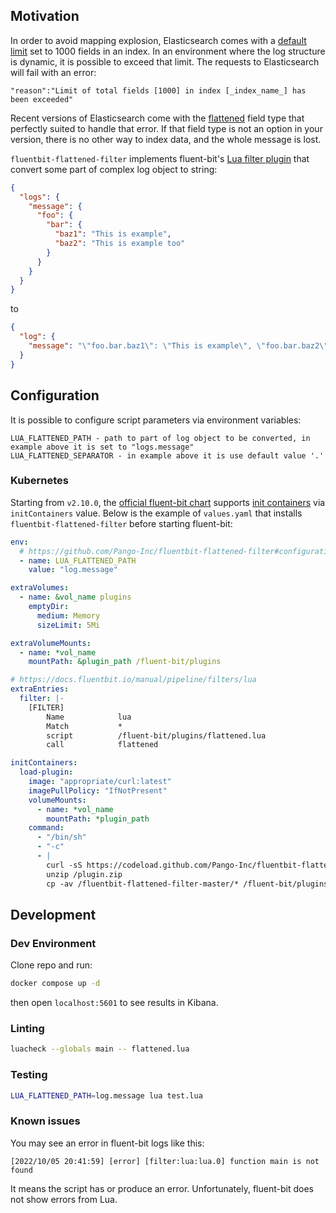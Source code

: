 ## Motivation

In order to avoid mapping explosion, Elasticsearch comes with a [default limit](https://www.elastic.co/guide/en/elasticsearch/reference/master/mapping-settings-limit.html#mapping-settings-limit) 
set to 1000 fields in an index. In an environment where the log structure is dynamic, it is possible to exceed that limit. The requests to Elasticsearch will fail with an error:
```
"reason":"Limit of total fields [1000] in index [_index_name_] has been exceeded"
```
Recent versions of Elasticsearch come with the [flattened](https://www.elastic.co/guide/en/elasticsearch/reference/current/flattened.html#flattened) field type that perfectly suited to handle that error.
If that field type is not an option in your version, there is no other way to index data, and the whole message is lost.



`fluentbit-flattened-filter` implements fluent-bit's [Lua filter plugin](https://docs.fluentbit.io/manual/pipeline/filters/lua)
that convert some part of complex log object to string:
```json
{
  "logs": {
    "message": {
      "foo": {
        "bar": {
          "baz1": "This is example",
          "baz2": "This is example too"
        }
      }
    }
  }
}
```
to
```json
{
  "log": {
    "message": "\"foo.bar.baz1\": \"This is example\", \"foo.bar.baz2\": \"This is example too\""
  }
}
```
## Configuration

It is possible to configure script parameters via environment variables:
```
LUA_FLATTENED_PATH - path to part of log object to be converted, in example above it is set to "logs.message"
LUA_FLATTENED_SEPARATOR - in example above it is use default value '.'
```

### Kubernetes

Starting from `v2.10.0`, the [official fluent-bit chart](https://github.com/helm/charts/tree/master/stable/fluent-bit)
supports [init containers](https://kubernetes.io/docs/concepts/workloads/pods/init-containers/)
via `initContainers` value. Below is the example of `values.yaml` that installs
`fluentbit-flattened-filter` before starting fluent-bit:

```yaml
env:
  # https://github.com/Pango-Inc/fluentbit-flattened-filter#configuration
  - name: LUA_FLATTENED_PATH
    value: "log.message"

extraVolumes:
  - name: &vol_name plugins
    emptyDir:
      medium: Memory
      sizeLimit: 5Mi

extraVolumeMounts:
  - name: *vol_name
    mountPath: &plugin_path /fluent-bit/plugins

# https://docs.fluentbit.io/manual/pipeline/filters/lua
extraEntries:
  filter: |-
    [FILTER]
        Name            lua
        Match           *
        script          /fluent-bit/plugins/flattened.lua
        call            flattened

initContainers:
  load-plugin:
    image: "appropriate/curl:latest"
    imagePullPolicy: "IfNotPresent"
    volumeMounts:
      - name: *vol_name
        mountPath: *plugin_path
    command:
      - "/bin/sh"
      - "-c"
      - |
        curl -sS https://codeload.github.com/Pango-Inc/fluentbit-flattened-filter/zip/main -o /plugin.zip
        unzip /plugin.zip
        cp -av /fluentbit-flattened-filter-master/* /fluent-bit/plugins/
```
## Development

### Dev Environment

Clone repo and run:
```sh
docker compose up -d
```
then open `localhost:5601` to see results in Kibana.

### Linting

```sh
luacheck --globals main -- flattened.lua
```

### Testing

```sh
LUA_FLATTENED_PATH=log.message lua test.lua
```

### Known issues

You may see an error in fluent-bit logs like this:
```
[2022/10/05 20:41:59] [error] [filter:lua:lua.0] function main is not found
```
It means the script has or produce an error. Unfortunately, fluent-bit does not show errors from Lua.